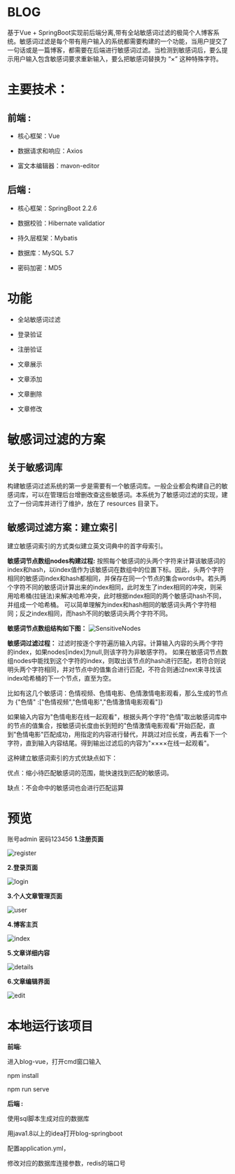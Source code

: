 # BLOG
基于Vue + SpringBoot实现前后端分离,带有全站敏感词过滤的极简个人博客系统。敏感词过滤是每个带有用户输入的系统都需要构建的一个功能，当用户提交了一句话或是一篇博客，都需要在后端进行敏感词过滤。当检测到敏感词后，要么提示用户输入包含敏感词要求重新输入，要么把敏感词替换为 “×” 这种特殊字符。
# 主要技术：
## 前端 :
- 核心框架：Vue

- 数据请求和响应：Axios

- 富文本编辑器：mavon-editor
## 后端 :
- 核心框架：SpringBoot 2.2.6

- 数据校验：Hibernate validatior

- 持久层框架：Mybatis

- 数据库：MySQL 5.7

- 密码加密：MD5
# 功能
-  全站敏感词过滤

-  登录验证

-  注册验证

-  文章展示

-  文章添加

-  文章删除

-  文章修改
# 敏感词过滤的方案

## 关于敏感词库
  构建敏感词过滤系统的第一步是需要有一个敏感词库。一般企业都会构建自己的敏感词库，可以在管理后台增删改查这些敏感词。本系统为了敏感词过滤的实现，建立了一份词库并进行了维护，放在了 resources 目录下。

## 敏感词过滤方案：建立索引
  建立敏感词索引的方式类似建立英文词典中的首字母索引。
  
  **敏感词节点数组nodes构建过程:** 按照每个敏感词的头两个字符来计算该敏感词的index和hash，以index值作为该敏感词在数组中的位置下标。因此，头两个字符相同的敏感词index和hash都相同，并保存在同一个节点的集合words中。若头两个字符不同的敏感词计算出来的index相同，此时发生了index相同的冲突，则采用哈希桶(拉链法)来解决哈希冲突，此时根据index相同的两个敏感词hash不同，并组成一个哈希桶。
  可以简单理解为index和hash相同的敏感词头两个字符相同；反之index相同，而hash不同的敏感词头两个字符不同。
  
  **敏感词节点数组结构如下图：** 
    ![SensitiveNodes](https://user-images.githubusercontent.com/51791348/115273040-a665d500-a171-11eb-9922-38425b4e0bdb.png)

  **敏感词过滤过程：** 过滤时按逐个字符遍历输入内容。计算输入内容的头两个字符的index，如果nodes[index]为null,则该字符为非敏感字符。 如果在敏感词节点数组nodes中能找到这个字符的index，则取出该节点的hash进行匹配，若符合则说明头两个字符相同，并对节点中的值集合进行匹配，不符合则通过next来寻找该index哈希桶的下一个节点，直至为空。

比如有这几个敏感词：色情视频、色情电影、色情激情电影观看，那么生成的节点为 {"色情" :["色情视频","色情电影","色情激情电影观看"]}

   如果输入内容为"色情电影在线一起观看"，根据头两个字符"色情"取出敏感词库中的节点的值集合，按敏感词长度由长到短的"色情激情电影观看"开始匹配，直到"色情电影"匹配成功，用指定的内容进行替代，并跳过对应长度，再去看下一个字符，直到输入内容结尾。得到输出过滤后的内容为"××××在线一起观看"。

   这种建立敏感词索引的方式优缺点如下：

优点：缩小待匹配敏感词的范围，能快速找到匹配的敏感词。

缺点：不会命中的敏感词也会进行匹配运算

# 预览
  账号admin 密码123456
**1.注册页面**

![register](https://user-images.githubusercontent.com/51791348/115271752-3e62bf00-a170-11eb-8a69-f02f70e47241.png)

**2.登录页面**

![login](https://user-images.githubusercontent.com/51791348/115271873-605c4180-a170-11eb-8500-1cf40028d705.png)

**3.个人文章管理页面**

![user](https://user-images.githubusercontent.com/51791348/115293391-d620d700-a189-11eb-8292-22a4044d0252.png)


**4.博客主页**

![index](https://user-images.githubusercontent.com/51791348/115293441-e638b680-a189-11eb-9556-8e64247bb8b1.png)



**5.文章详细内容**

![details](https://user-images.githubusercontent.com/51791348/115293518-02d4ee80-a18a-11eb-90d9-a84988c258be.png)


**6.文章编辑界面**

![edit](https://user-images.githubusercontent.com/51791348/115293563-11bba100-a18a-11eb-845b-cb63e7ec73df.png)


# 本地运行该项目
**前端:** 

进入blog-vue，打开cmd窗口输入

   npm install

   npm run serve

**后端 :**

使用sql脚本生成对应的数据库

用java1.8以上的idea打开blog-springboot

配置application.yml，

修改对应的数据库连接参数，redis的端口号

